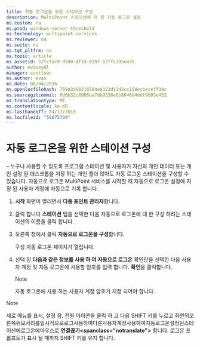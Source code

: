 ```yaml
---
title: 자동 로그온을 위한 스테이션 구성
description: MultiPoint 스테이션에 대 한 자동 로그온 설정
ms.custom: na
ms.prod: windows-server-threshold
ms.technology: multipoint-services
ms.reviewer: na
ms.suite: na
ms.tgt_pltfrm: na
ms.topic: article
ms.assetid: 52fcfac9-d500-4f1d-819f-b2ffc795e435
author: evaseydl
manager: scottman
ms.author: evas
ms.date: 08/04/2016
ms.openlocfilehash: 76903950216584e0323d1142cc158ecbeceff30c
ms.sourcegitcommit: 0d0b32c8986ba7db9536e0b8648d4ddf9b03e452
ms.translationtype: MT
ms.contentlocale: ko-KR
ms.lasthandoff: 04/17/2019
ms.locfileid: "59875794"
---
```

# <a name="configure-stations-for-automatic-logon"></a>자동 로그온을 위한 스테이션 구성
– 누구나 사용할 수 있도록 프로그램 스테이션 및 사용자가 자신의 개인 데이터 또는 개인 설정 된 데스크톱을 저장 하는 개인 폴더 않아도 자동 로그온 스테이션을 구성할 수 있습니다. 자동으로 로그온 MultiPoint 서비스를 시작할 때 자동으로 로그온 설정에 지정 된 사용자 계정에 자동으로 기록 합니다.  
  
1.  **시작** 화면이 열리면서 **다중 포인트 관리자**합니다.  
  
2.  클릭 합니다 **스테이션** 탭을 선택한 다음 자동으로 로그온에 대 한 구성 하려는 스테이션의 이름을 클릭 합니다.  
  
3.  오른쪽 창에서 클릭 **자동으로 로그온을 구성**합니다.  
  
    구성 자동 로그온 페이지가 열립니다.  
  
4.  선택 된 **다음과 같은 정보를 사용 하 여 자동으로 로그온** 확인란을 선택한 다음 사용자 계정 및 자동 로그온에 사용할 암호를 입력 합니다. **확인**을 클릭합니다.  
  
    > [!NOTE]  
    > 자동 로그온에 사용 하는 사용자 계정 암호가 지정 되어야 합니다.  
  
> [!NOTE]  
> 세로 메뉴를 표시, 설정 참, 전원 아이콘을 클릭 하 고 다음 SHIFT 키를 누르고 화면의오른쪽위모서리를일시적으로로그사용하여다른사용자계정사용하여자동로그온설정된스테이션에로그온에마우스로 **</c0>연결끊기<spanclass="notranslate">** 합니다.</span> 로그온 프롬프트가 표시 될 때까지 SHIFT 키를 유지 합니다.